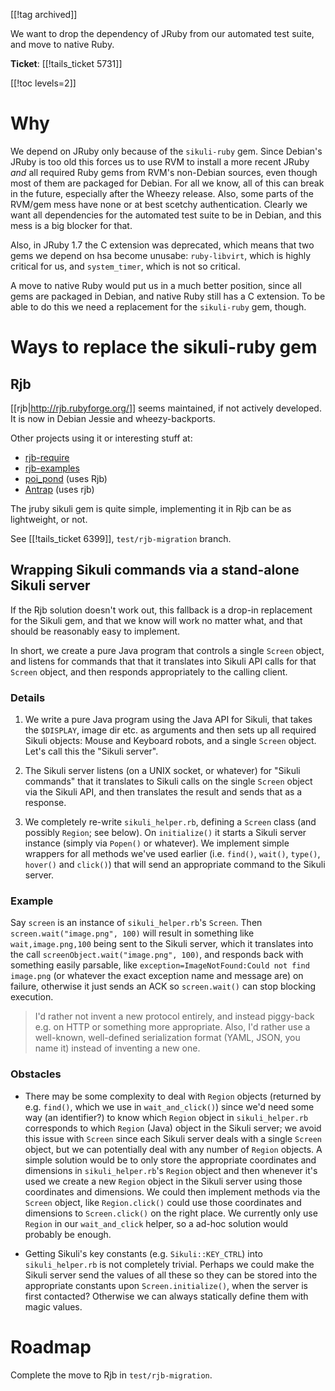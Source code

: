 [[!tag archived]]

We want to drop the dependency of JRuby from our automated test suite,
and move to native Ruby.

**Ticket**: [[!tails_ticket 5731]]

[[!toc levels=2]]

# Why

We depend on JRuby only because of the `sikuli-ruby` gem. Since
Debian's JRuby is too old this forces us to use RVM to install a more
recent JRuby *and* all required Ruby gems from RVM's non-Debian
sources, even though most of them are packaged for Debian. For all we
know, all of this can break in the future, especially after the Wheezy
release. Also, some parts of the RVM/gem mess have none or at best
scetchy authentication. Clearly we want all dependencies for the
automated test suite to be in Debian, and this mess is a big blocker
for that.

Also, in JRuby 1.7 the C extension was deprecated, which means that
two gems we depend on hsa become unusabe: `ruby-libvirt`, which is
highly critical for us, and `system_timer`, which is not so critical.

A move to native Ruby would put us in a much better position, since
all gems are packaged in Debian, and native Ruby
still has a C extension. To be able to do this we need a replacement
for the `sikuli-ruby` gem, though.

# Ways to replace the sikuli-ruby gem

## Rjb

[[rjb|<http://rjb.rubyforge.org/>]] seems maintained, if not actively developed.
It is now in Debian Jessie and wheezy-backports.

Other projects using it or interesting stuff at:

* [rjb-require](https://github.com/svenfuchs/rjb-require)
* [rjb-examples](https://github.com/L2G/rjb-example)
* [poi_pond](https://github.com/lgleasain/poi_pond) (uses Rjb)
* [Antrap](https://github.com/atoulme/Antwrap) (uses rjb)

The jruby sikuli gem is quite simple, implementing it in Rjb can be as
lightweight, or not.

See [[!tails_ticket 6399]], `test/rjb-migration` branch.

## Wrapping Sikuli commands via a stand-alone Sikuli server

If the Rjb solution doesn't work out, this fallback is a drop-in
replacement for the Sikuli gem, and that we know will work no matter
what, and that should be reasonably easy to implement.

In short, we create a pure Java program that controls a single
`Screen` object, and listens for commands that that it translates into
Sikuli API calls for that `Screen` object, and then responds
appropriately to the calling client.

### Details

1. We write a pure Java program using the Java API for Sikuli, that
   takes the `$DISPLAY`, image dir etc. as arguments and then sets up
   all required Sikuli objects: Mouse and Keyboard robots, and a single
   `Screen` object. Let's call this the "Sikuli server".

1. The Sikuli server listens (on a UNIX socket, or whatever) for
   "Sikuli commands" that it translates to Sikuli calls on the single
   `Screen` object via the Sikuli API, and then translates the result
   and sends that as a response.

1. We completely re-write `sikuli_helper.rb`, defining a `Screen`
   class (and possibly `Region`; see below). On `initialize()` it
   starts a Sikuli server instance (simply via `Popen()` or whatever).
   We implement simple wrappers for all methods we've used earlier
   (i.e. `find()`, `wait()`, `type()`, `hover()` and `click()`) that
   will send an appropriate command to the Sikuli server.

### Example

Say `screen` is an instance of `sikuli_helper.rb`'s `Screen`. Then
`screen.wait("image.png", 100)` will result in something like
`wait,image.png,100` being sent to the Sikuli server, which it
translates into the call `screenObject.wait("image.png", 100)`, and
responds back with something easily parsable, like
`exception=ImageNotFound:Could not find image.png` (or whatever the
exact exception name and message are) on failure, otherwise it just
sends an ACK so `screen.wait()` can stop blocking execution.

> I'd rather not invent a new protocol entirely, and instead
> piggy-back e.g. on HTTP or something more appropriate. Also, I'd
> rather use a well-known, well-defined serialization format (YAML,
> JSON, you name it) instead of inventing a new one.

### Obstacles

* There may be some complexity to deal with `Region` objects (returned
  by e.g. `find()`, which we use in `wait_and_click()`) since we'd
  need some way (an identifier?) to know which `Region` object in
  `sikuli_helper.rb` corresponds to which `Region` (Java) object in
  the Sikuli server; we avoid this issue with `Screen` since each
  Sikuli server deals with a single `Screen` object, but we can
  potentially deal with any number of `Region` objects. A simple
  solution would be to only store the appropriate coordinates and
  dimensions in `sikuli_helper.rb`'s `Region` object and then whenever
  it's used we create a new `Region` object in the Sikuli server using
  those coordinates and dimensions. We could then implement methods
  via the `Screen` object, like `Region.click()` could use those
  coordinates and dimensions to `Screen.click()` on the right place.
  We currently only use `Region` in our `wait_and_click` helper, so
  a ad-hoc solution would probably be enough.

* Getting Sikuli's key constants (e.g. `Sikuli::KEY_CTRL`) into
  `sikuli_helper.rb` is not completely trivial. Perhaps we could make
  the Sikuli server send the values of all these so they can be stored
  into the appropriate constants upon `Screen.initialize()`, when the
  server is first contacted? Otherwise we can always statically define
  them with magic values.

# Roadmap

Complete the move to Rjb in `test/rjb-migration`.
